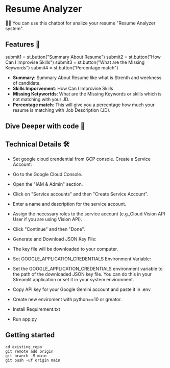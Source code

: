 # Resume Analyzer
🚨🚨 You can use this chatbot for analize your resume "Resume Analyzer system".

## Features 🌟
submit1 = st.button("Summary About Resume")
submit2 = st.button("How Can I Improvise Skills")
submit3 = st.button("What are the Missing Keywords")
submit4 = st.button("Percentage match")
- **Summary**: Summary About Resume like what is Strenth and weekness of candidate.
- **Skills Imporvement**: How Can I Improvise Skills
- **Missing Ketywortds**: What are the Missing Keywords or skills which is not matching with your JD.
- **Percentage match**: This will give you  a percentage how much your resume is matching with Job Description (JD).

## Dive Deeper with code 🎥


## Technical Details 🛠️
- Set google cloud crendential from GCP console.
Create a Service Account:

- Go to the Google Cloud Console.
- Open the "IAM & Admin" section.
- Click on "Service accounts" and then "Create Service Account".
- Enter a name and description for the service account.
- Assign the necessary roles to the service account (e.g.,Cloud Vision API User if you are using Vision API).
- Click "Continue" and then "Done".
- Generate and Download JSON Key File:
- The key file will be downloaded to your computer.
- Set GOOGLE_APPLICATION_CREDENTIALS Environment Variable:
- Set the GOOGLE_APPLICATION_CREDENTIALS environment variable to the path of the downloaded JSON key file. You can do this in your Streamlit application or set it in your system environment.
- Copy API key for your Google Gemini account and paste it in .env
- Create new enviroment with python==10 or greator.
- Install Requirement.txt
- Run app.py


## Getting started

```
cd existing_repo
git remote add origin 
git branch -M main
git push -uf origin main
```
